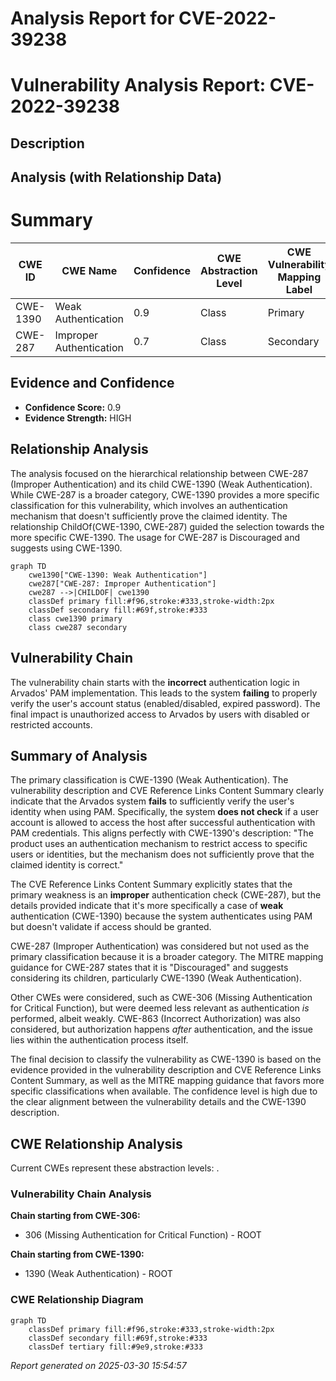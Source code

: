 # Analysis Report for CVE-2022-39238

# Vulnerability Analysis Report: CVE-2022-39238

## Description



## Analysis (with Relationship Data)

# Summary
| CWE ID | CWE Name | Confidence | CWE Abstraction Level | CWE Vulnerability Mapping Label | CWE-Vulnerability Mapping Notes |
|---|---|---|---|---|---|
| CWE-1390 | Weak Authentication | 0.9 | Class | Primary | Allowed-with-Review |
| CWE-287 | Improper Authentication | 0.7 | Class | Secondary | Discouraged |

## Evidence and Confidence

*   **Confidence Score:** 0.9
*   **Evidence Strength:** HIGH

## Relationship Analysis
The analysis focused on the hierarchical relationship between CWE-287 (Improper Authentication) and its child CWE-1390 (Weak Authentication). While CWE-287 is a broader category, CWE-1390 provides a more specific classification for this vulnerability, which involves an authentication mechanism that doesn't sufficiently prove the claimed identity. The relationship ChildOf(CWE-1390, CWE-287) guided the selection towards the more specific CWE-1390. The usage for CWE-287 is Discouraged and suggests using CWE-1390.

```mermaid
graph TD
    cwe1390["CWE-1390: Weak Authentication"]
    cwe287["CWE-287: Improper Authentication"]
    cwe287 -->|CHILDOF| cwe1390
    classDef primary fill:#f96,stroke:#333,stroke-width:2px
    classDef secondary fill:#69f,stroke:#333
    class cwe1390 primary
    class cwe287 secondary
```

## Vulnerability Chain
The vulnerability chain starts with the **incorrect** authentication logic in Arvados' PAM implementation. This leads to the system **failing** to properly verify the user's account status (enabled/disabled, expired password). The final impact is unauthorized access to Arvados by users with disabled or restricted accounts.

## Summary of Analysis
The primary classification is CWE-1390 (Weak Authentication). The vulnerability description and CVE Reference Links Content Summary clearly indicate that the Arvados system **fails** to sufficiently verify the user's identity when using PAM. Specifically, the system **does not check** if a user account is allowed to access the host after successful authentication with PAM credentials. This aligns perfectly with CWE-1390's description: "The product uses an authentication mechanism to restrict access to specific users or identities, but the mechanism does not sufficiently prove that the claimed identity is correct."

The CVE Reference Links Content Summary explicitly states that the primary weakness is an **improper** authentication check (CWE-287), but the details provided indicate that it's more specifically a case of **weak** authentication (CWE-1390) because the system authenticates using PAM but doesn't validate if access should be granted.

CWE-287 (Improper Authentication) was considered but not used as the primary classification because it is a broader category. The MITRE mapping guidance for CWE-287 states that it is "Discouraged" and suggests considering its children, particularly CWE-1390 (Weak Authentication).

Other CWEs were considered, such as CWE-306 (Missing Authentication for Critical Function), but were deemed less relevant as authentication *is* performed, albeit weakly. CWE-863 (Incorrect Authorization) was also considered, but authorization happens *after* authentication, and the issue lies within the authentication process itself.

The final decision to classify the vulnerability as CWE-1390 is based on the evidence provided in the vulnerability description and CVE Reference Links Content Summary, as well as the MITRE mapping guidance that favors more specific classifications when available. The confidence level is high due to the clear alignment between the vulnerability details and the CWE-1390 description.


## CWE Relationship Analysis

Current CWEs represent these abstraction levels: .


### Vulnerability Chain Analysis

**Chain starting from CWE-306:**
- 306 (Missing Authentication for Critical Function) - ROOT


**Chain starting from CWE-1390:**
- 1390 (Weak Authentication) - ROOT



### CWE Relationship Diagram

```mermaid
graph TD
    classDef primary fill:#f96,stroke:#333,stroke-width:2px
    classDef secondary fill:#69f,stroke:#333
    classDef tertiary fill:#9e9,stroke:#333
```



*Report generated on 2025-03-30 15:54:57*
